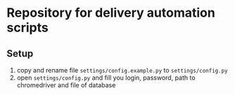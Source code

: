 # Repository for delivery automation scripts

## Setup

1. copy and rename file `settings/config.example.py` to `settings/config.py` 
2. open `settings/config.py` and fill you login, password, path to chromedriver and file of database
